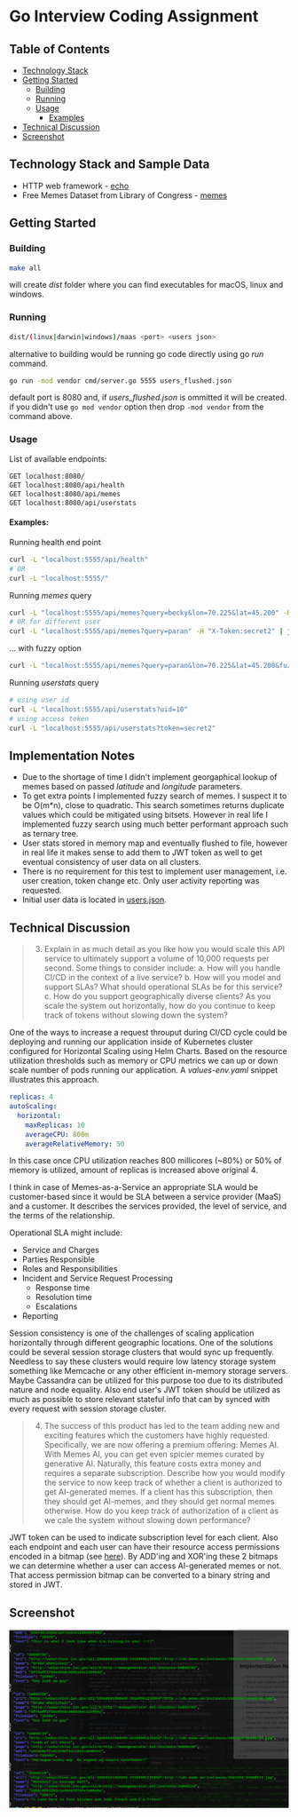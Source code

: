 # Go Interview Coding Assignment

## Table of Contents

- [Technology Stack](#technology-stack)
- [Getting Started](#getting-started)
  - [Building](#building)
  - [Running](#running)
  - [Usage](#usage)
    - [Examples](#examples)
- [Technical Discussion](#technical-discussion)
- [Screenshot](#screenshot)


## Technology Stack and Sample Data

- HTTP web framework - [echo](https://github.com/labstack/echo)
- Free Memes Dataset from Library of Congress - [memes](./api/database/data/README.md)


## Getting Started

### Building

```bash
make all
```
will create _dist_ folder where you can find executables for macOS, linux and windows.

### Running
```bash
dist/(linux|darwin|windows)/maas <port> <users json>
```
alternative to building would be running go code directly using go _run_ command.
```bash
go run -mod vendor cmd/server.go 5555 users_flushed.json
```
default port is 8080 and, if _users_flushed.json_ is ommitted it will be created.
if you didn't use ```go mod vendor``` option then drop ```-mod vendor``` from the command above.

### Usage

List of available endpoints:

```file
GET localhost:8080/
GET localhost:8080/api/health
GET localhost:8080/api/memes
GET localhost:8080/api/userstats
```

#### Examples:
Running health end point
```bash
curl -L "localhost:5555/api/health"
# OR
curl -L "localhost:5555/"
```

Running _memes_ query
```bash
curl -L "localhost:5555/api/memes?query=becky&lon=70.225&lat=45.200" -H "X-Token:secret1" | jq .
# OR for different user
curl -L "localhost:5555/api/memes?query=paran" -H "X-Token:secret2" | jq .
```
... with fuzzy option
```bash
curl -L "localhost:5555/api/memes?query=paran&lon=70.225&lat=45.200&fuzzy=true" -H "X-Token:secret1" | jq .
```

Running _userstats_ query
```bash
# using user id
curl -L "localhost:5555/api/userstats?uid=10"
# using access token
curl -L "localhost:5555/api/userstats?token=secret2"
```

## Implementation Notes
- Due to the shortage of time I didn't implement georgaphical lookup of memes based on passed _latitude_ and _longitude_ parameters.
- To get extra points I implemented fuzzy search of memes. I suspect it to be O(m*n), close to quadratic. This search sometimes returns duplicate values which could be mitigated using bitsets. However in real life I implemented fuzzy search using much better performant approach such as ternary tree.
- User stats stored in memory map and eventually flushed to file, however in real life it makes sense to add them to JWT token as well to get eventual consistency of user data on all clusters.
- There is no requirement for this test to implement user management, i.e. user creation, token change etc. Only user activity reporting was requested.
- Initial user data is located in [users.json](./api/database/data/users.json).

## Technical Discussion
>3. Explain in as much detail as you like how you would scale this API service to ultimately
support a volume of 10,000 requests per second. Some things to consider include:
a. How will you handle CI/CD in the context of a live service?
b. How will you model and support SLAs? What should operational SLAs be for this
service?
c. How do you support geographically diverse clients? As you scale the system out
horizontally, how do you continue to keep track of tokens without slowing down
the system?

One of the ways to increase a request throuput during CI/CD cycle could be deploying and running our application inside of Kubernetes cluster configured for Horizontal Scaling using Helm Charts. Based on the resource utilization thresholds such as memory or CPU metrics we can up or down scale number of pods running our application. A _values-env.yaml_ snippet illustrates this approach.

```yaml
replicas: 4
autoScaling:
  horizontal:
    maxReplicas: 10
    averageCPU: 800m
    averageRelativeMemory: 50
```
In this case once CPU utilization reaches 800 millicores (~80%) or 50% of memory is utilized, amount of replicas is increased above original 4.


I think in case of Memes-as-a-Service an appropriate SLA would be customer-based since it would be SLA between a service provider (MaaS) and a customer.
It describes the services provided, the level of service, and the terms of the relationship.

Operational SLA might include:
 - Service and Charges
 - Parties Responsible
 - Roles and Responsibilities
 - Incident and Service Request Processing
    - Response time
    - Resolution time
    - Escalations
 - Reporting

Session consistency is one of the challenges of scaling application horizontally through different geographic locations. One of the solutions could be several session storage clusters that would sync up frequently. Needless to say these clusters would require low latency storage system something like Memcache or any other efficient in-memory storage servers. Maybe Cassandra can be utilized for this purpose too due to its distributed nature and node equality. Also end user's JWT token should be utilized as much as possible to store relevant stateful info that can by synced with every request with session storage cluster.

>4. The success of this product has led to the team adding new and exciting features which
the customers have highly requested. Specifically, we are now offering a premium
offering: Memes AI. With Memes AI, you can get even spicier memes curated by
generative AI. Naturally, this feature costs extra money and requires a separate
subscription.
Describe how you would modify the service to now keep track of whether a client is authorized
to get AI-generated memes. If a client has this subscription, then they should get AI-memes,
and they should get normal memes otherwise. How do you keep track of authorization of a
client as we cale the system without slowing down performance?

JWT token can be used to indicate subscription level for each client. Also each endpoint and each user can have their resource access permissions encoded in a bitmap (see [here](./docs/redis-bitmaps-manage-access-control.pdf)). By ADD'ing and XOR'ing these 2 bitmaps we can determine whether a user can access AI-generated memes or not. That access permission bitmap can be converted to a binary string and stored in JWT.

## Screenshot
![alt text](./img/maas-run.png "curl running request")